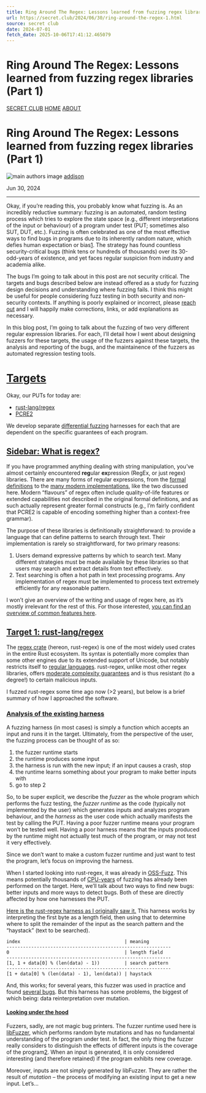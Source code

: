 ```yaml
---
title: Ring Around The Regex: Lessons learned from fuzzing regex libraries (Part 1)
url: https://secret.club/2024/06/30/ring-around-the-regex-1.html
source: secret club
date: 2024-07-01
fetch_date: 2025-10-06T17:41:12.465079
---
```


# Ring Around The Regex: Lessons learned from fuzzing regex libraries (Part 1)

[SECRET CLUB](/) [HOME](/) [ABOUT](/about)

# Ring Around The Regex: Lessons learned from fuzzing regex libraries (Part 1)

![main authors image](/assets/author_img/addison.jpg)  [addison](/author/addison)

 Jun 30, 2024

---

Okay, if you’re reading this, you probably know what fuzzing is. As an incredibly reductive summary: fuzzing is an automated, random testing process which tries to explore the state space (e.g., different interpretations of the input or behaviour) of a program under test (PUT; sometimes also SUT, DUT, etc.). Fuzzing is often celebrated as one of the most effective ways to find bugs in programs due to its inherently random nature, which defies human expectation or bias[1](#fn:1). The strategy has found countless security-critical bugs (think tens or hundreds of thousands) over its 30-odd-years of existence, and yet faces regular suspicion from industry and academia alike.

The bugs I’m going to talk about in this post are not security critical. The targets and bugs described below are instead offered as a study for fuzzing design decisions and understanding where fuzzing fails. I think this might be useful for people considering fuzz testing in both security and non-security contexts. If anything is poorly explained or incorrect, please [reach out](https://nothing-ever.works/%40addison) and I will happily make corrections, links, or add explanations as necessary.

In this blog post, I’m going to talk about the fuzzing of two very different regular expression libraries. For each, I’ll detail how I went about designing fuzzers for these targets, the usage of the fuzzers against these targets, the analysis and reporting of the bugs, and the maintainence of the fuzzers as automated regression testing tools.

# [Targets](#targets)

Okay, our PUTs for today are:

* [rust-lang/regex](https://github.com/rust-lang/regex)
* [PCRE2](https://github.com/PCRE2Project/pcre2)

We develop separate [differential fuzzing](https://secret.club/2022/05/11/fuzzing-solana.html#the-target-and-figuring-out-how-to-test-it) harnesses for each that are dependent on the specific guarantees of each program.

## [Sidebar: What is regex?](#sidebar-what-is-regex)

If you have programmed anything dealing with string manipulation, you’ve almost certainly encountered **reg**ular **ex**pression (RegEx, or just regex) libraries. There are many forms of regular expressions, from the [formal definitions](https://en.wikipedia.org/wiki/Regular_expression#Formal_language_theory) to the [many modern implementations](https://en.wikipedia.org/wiki/Comparison_of_regular_expression_engines), like the two discussed here. Modern “flavours” of regex often include quality-of-life features or extended capabilities not described in the original formal definitions, and as such actually represent greater formal constructs (e.g., I’m fairly confident that PCRE2 is capable of encoding something higher than a context-free grammar).

The purpose of these libraries is definitionally straightforward: to provide a language that can define patterns to search through text. Their implementation is rarely so straightforward, for two primary reasons:

1. Users demand expressive patterns by which to search text. Many different strategies must be made available by these libraries so that users may search and extract details from text effectively.
2. Text searching is often a hot path in text processing programs. Any implementation of regex must be implemented to process text extremely efficiently for any reasonable pattern.

I won’t give an overview of the writing and usage of regex here, as it’s mostly irrelevant for the rest of this. For those interested, [you can find an overview of common features here](https://www.regular-expressions.info/refflavors.html).

## [Target 1: rust-lang/regex](#target-1-rust-langregex)

The [regex crate](https://github.com/rust-lang/regex) (hereon, rust-regex) is one of the most widely used crates in the entire Rust ecosystem. Its syntax is potentially more complex than some other engines due to its extended support of Unicode, but notably restricts itself to [regular languages](https://en.wikipedia.org/wiki/Regular_language). rust-regex, unlike most other regex libraries, offers [moderate complexity guarantees](https://docs.rs/regex/latest/regex/#iterating-over-matches) and is thus resistant (to a degree!) to certain malicious inputs.

I fuzzed rust-regex some time ago now (>2 years), but below is a brief summary of how I approached the software.

### [Analysis of the existing harness](#analysis-of-the-existing-harness)

A fuzzing harness (in most cases) is simply a function which accepts an input and runs it in the target. Ultimately, from the perspective of the user, the fuzzing process can be thought of as so:

1. the fuzzer runtime starts
2. the runtime produces some input
3. the harness is run with the new input; if an input causes a crash, stop
4. the runtime learns something about your program to make better inputs with
5. go to step 2

So, to be super explicit, we describe the *fuzzer* as the whole program which performs the fuzz testing, the *fuzzer runtime* as the code (typically not implemented by the user) which generates inputs and analyzes program behaviour, and the *harness* as the user code which actually manifests the test by calling the PUT. Having a poor fuzzer runtime means your program won’t be tested well. Having a poor harness means that the inputs produced by the runtime might not actually test much of the program, or may not test it very effectively.

Since we don’t want to make a custom fuzzer runtime and just want to test the program, let’s focus on improving the harness.

When I started looking into rust-regex, it was already in [OSS-Fuzz](https://github.com/google/oss-fuzz/). This means potentially thousands of [CPU-years](https://www.gridrepublic.org/joomla/components/com_mambowiki/index.php/GFlops%2C_G-hours%2C_and_CPU_hours) of fuzzing has already been performed on the target. Here, we’ll talk about two ways to find new bugs: better inputs and more ways to detect bugs. Both of these are directly affected by how one harnesses the PUT.

[Here is the rust-regex harness as I originally saw it.](https://github.com/rust-lang/regex/blob/2f9103e6bf940894b366cf4ead61237b1382bacf/fuzz/fuzz_targets/fuzz_regex_match.rs) This harness works by interpreting the first byte as a length field, then using that to determine where to split the remainder of the input as the search pattern and the “haystack” (text to be searched).

```
index                                      | meaning
------------------------------------------------------------
0                                          | length field
------------------------------------------------------------
[1, 1 + data[0] % (len(data) - 1))         | search pattern
------------------------------------------------------------
[1 + data[0] % (len(data) - 1), len(data)) | haystack
```

And, this works; for several years, this fuzzer was used in practice and found [several bugs](https://bugs.chromium.org/p/oss-fuzz/issues/list?sort=reported&q=label%3AProj-rust-regex%20opened%3C2023-01-01&can=1). But this harness has some problems, the biggest of which being: data reinterpretation over mutation.

#### [Looking under the hood](#looking-under-the-hood)

Fuzzers, sadly, are not magic bug printers. The fuzzer runtime used here is [libFuzzer](https://llvm.org/docs/LibFuzzer.html), which performs random byte mutations and has no fundamental understanding of the program under test. In fact, the only thing the fuzzer really considers to distinguish the effects of different inputs is the coverage of the program[2](#fn:2). When an input is generated, it is only considered interesting (and therefore retained) if the program exhibits new coverage.

Moreover, inputs are not simply generated by libFuzzer. They are rather the result of *mutation* – the process of modifying an existing input to get a new input. Let’s...